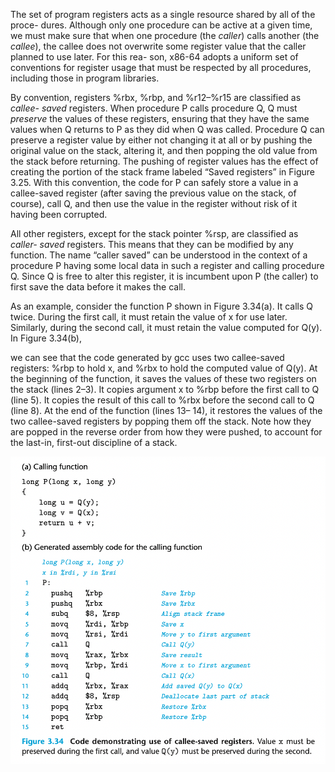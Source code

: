 The set of program registers acts as a single resource shared by all of the proce- dures. Although only one procedure can be active at a given time, we must make sure that when one procedure (the *caller*) calls another (the *callee*), the callee does not overwrite some register value that the caller planned to use later. For this rea- son, x86-64 adopts a uniform set of conventions for register usage that must be respected by all procedures, including those in program libraries.

By convention, registers %rbx, %rbp, and %r12–%r15 are classified as *callee- saved* registers. When procedure P calls procedure Q, Q must *preserve* the values of these registers, ensuring that they have the same values when Q returns to P as they did when Q was called. Procedure Q can preserve a register value by either not changing it at all or by pushing the original value on the stack, altering it, and then popping the old value from the stack before returning. The pushing of register values has the effect of creating the portion of the stack frame labeled “Saved registers” in Figure 3.25. With this convention, the code for P can safely store a value in a callee-saved register (after saving the previous value on the stack, of course), call Q, and then use the value in the register without risk of it having been corrupted.

All other registers, except for the stack pointer %rsp, are classified as *caller- saved* registers. This means that they can be modified by any function. The name “caller saved” can be understood in the context of a procedure P having some local data in such a register and calling procedure Q. Since Q is free to alter this register, it is incumbent upon P (the caller) to first save the data before it makes the call.

As an example, consider the function P shown in Figure 3.34(a). It calls Q twice. During the first call, it must retain the value of x for use later. Similarly, during the second call, it must retain the value computed for Q(y). In Figure 3.34(b),

we can see that the code generated by gcc uses two callee-saved registers: %rbp to hold x, and %rbx to hold the computed value of Q(y). At the beginning of the function, it saves the values of these two registers on the stack (lines 2–3). It copies argument x to %rbp before the first call to Q (line 5). It copies the result of this call to %rbx before the second call to Q (line 8). At the end of the function (lines 13– 14), it restores the values of the two callee-saved registers by popping them off the stack. Note how they are popped in the reverse order from how they were pushed, to account for the last-in, first-out discipline of a stack.

![](1.png)